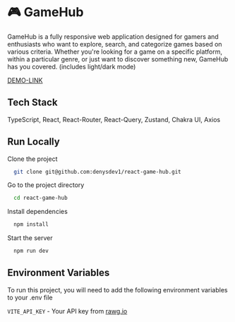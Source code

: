 # 🎮 GameHub

GameHub is a fully responsive web application designed for gamers and enthusiasts who want to explore, search, and categorize games based on various criteria. Whether you're looking for a game on a specific platform, within a particular genre, or just want to discover something new, GameHub has you covered. (includes light/dark mode)

[DEMO-LINK](https://react-game-hub-pearl.vercel.app/)

## Tech Stack

TypeScript, React, React-Router, React-Query, Zustand, Chakra UI, Axios

## Run Locally

Clone the project

```bash
  git clone git@github.com:denysdev1/react-game-hub.git
```

Go to the project directory

```bash
  cd react-game-hub
```

Install dependencies

```bash
  npm install
```

Start the server

```bash
  npm run dev
```

## Environment Variables

To run this project, you will need to add the following environment variables to your .env file

`VITE_API_KEY` - Your API key from [rawg.io](https://rawg.io/)
